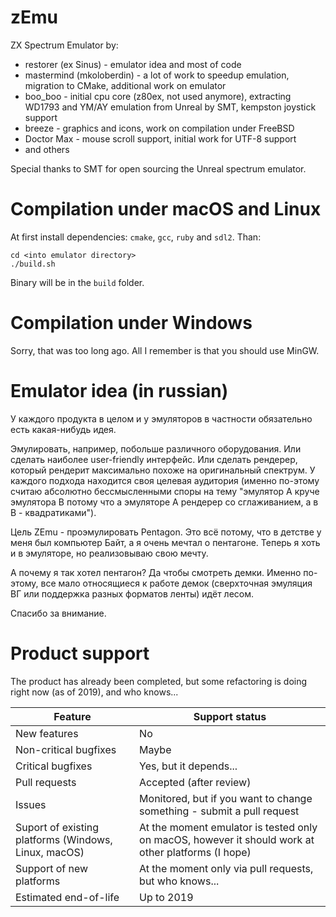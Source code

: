 # zEmu

ZX Spectrum Emulator by:

- restorer (ex Sinus) - emulator idea and most of code
- mastermind (mkoloberdin) - a lot of work to speedup emulation, migration to CMake, additional work on emulator
- boo_boo - initial cpu core (z80ex, not used anymore), extracting WD1793 and YM/AY emulation from Unreal by SMT, kempston joystick support
- breeze - graphics and icons, work on compilation under FreeBSD
- Doctor Max - mouse scroll support, initial work for UTF-8 support
- and others

Special thanks to SMT for open sourcing the Unreal spectrum emulator.

# Compilation under macOS and Linux

At first install dependencies: `cmake`, `gcc`, `ruby` and `sdl2`. Than:

```
cd <into emulator directory>
./build.sh
```

Binary will be in the `build` folder.

# Compilation under Windows

Sorry, that was too long ago. All I remember is that you should use MinGW.

# Emulator idea (in russian)

У каждого продукта в целом и у эмуляторов в частности обязательно есть какая-нибудь идея.

Эмулировать, например, побольше различного оборудования. Или сделать наиболее user-friendly интерфейс.
Или сделать рендерер, который рендерит максимально похоже на оригинальный спектрум.
У каждого подхода находится своя целевая аудитория (именно по-этому считаю абсолютно бессмысленными споры
на тему "эмулятор A круче эмулятора B потому что а эмуляторе A рендерер со сглаживанием, а в B - квадратиками").

Цель ZEmu - проэмулировать Pentagon.
Это всё потому, что в детстве у меня был компьютер Байт, а я очень мечтал о пентагоне.
Теперь я хоть и в эмуляторе, но реализовываю свою мечту.

А почему я так хотел пентагон? Да чтобы смотреть демки. Именно по-этому, все мало относящиеся к работе демок (сверхточная
эмуляция ВГ или поддержка разных форматов ленты) идёт лесом.

Спасибо за внимание.

# Product support

The product has already been completed, but some refactoring is doing right now (as of 2019), and who knows...

| Feature | Support status |
|---|---|
| New features | No |
| Non-critical bugfixes | Maybe |
| Critical bugfixes | Yes, but it depends... |
| Pull requests | Accepted (after review) |
| Issues | Monitored, but if you want to change something - submit a pull request |
| Suport of existing platforms (Windows, Linux, macOS) | At the moment emulator is tested only on macOS, however it should work at other platforms (I hope) |
| Support of new platforms | At the moment only via pull requests, but who knows... |
| Estimated end-of-life | Up to 2019 |
